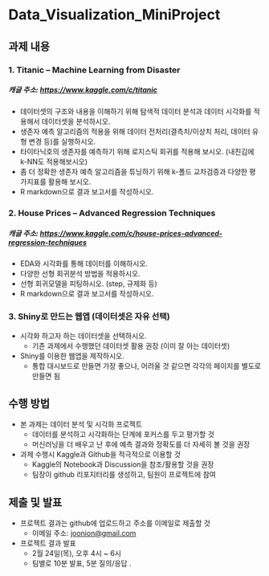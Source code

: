 # Data_Visualization_MiniProject
## 과제 내용
### 1. Titanic – Machine Learning from Disaster
##### 캐글 주소: https://www.kaggle.com/c/titanic
- 데이터셋의 구조와 내용을 이해하기 위해 탐색적 데이터 분석과 데이터 시각화를 적용해서 데이터셋을 분석하시오.
- 생존자 예측 알고리즘의 적용을 위해 데이터 전처리(결측치/이상치 처리, 데이터 유형 변경 등)를 실행하시오.
- 타이타닉호의 생존자를 예측하기 위해 로지스틱 회귀를 적용해 보시오. (내친김에 k-NN도 적용해보시오)
- 좀 더 정확한 생존자 예측 알고리즘을 튜닝하기 위해 k-폴드 교차검증과 다양한 평가지표를 활용해 보시오.
- R markdown으로 결과 보고서를 작성하시오.

### 2. House Prices – Advanced Regression Techniques
##### 캐글 주소: https://www.kaggle.com/c/house-prices-advanced-regression-techniques
- EDA와 시각화를 통해 데이터를 이해하시오.
- 다양한 선형 회귀분석 방법을 적용하시오.
- 선형 회귀모델을 피팅하시오. (step, 규제화 등)
- R markdown으로 결과 보고서를 작성하시오.

### 3. Shiny로 만드는 웹앱 (데이터셋은 자유 선택)
- 시각화 하고자 하는 데이터셋을 선택하시오.
  - 기존 과제에서 수행했던 데이터셋 활용 권장 (이미 잘 아는 데이터셋)
- Shiny를 이용한 웹앱을 제작하시오.
  - 통합 대시보드로 만들면 가장 좋으나, 어려울 것 같으면 각각의 페이지를 별도로 만들면 됨

## 수행 방법
- 본 과제는 데이터 분석 및 시각화 프로젝트
  - 데이터를 분석하고 시각화하는 단계에 포커스를 두고 평가할 것
  - 머신러닝을 더 배우고 난 후에 예측 결과와 정확도를 더 자세히 볼 것을 권장
- 과제 수행시 Kaggle과 Github을 적극적으로 이용할 것
  - Kaggle의 Notebook과 Discussion을 참조/활용할 것을 권장
  - 팀장이 github 리포지터리를 생성하고, 팀원이 프로젝트에 참여

## 제출 및 발표
- 프로젝트 결과는 github에 업로드하고 주소를 이메일로 제출할 것
  - 이메일 주소: joonion@gmail.com
- 프로젝트 결과 발표
  - 2월 24일(목), 오후 4시 ~ 6시
  - 팀별로 10분 발표, 5분 질의/응답
.
